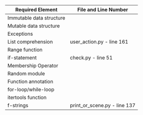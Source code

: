 | Required Element         | File and Line Number         |
|--------------------------|------------------------------|
| Immutable data structure |                              |
| Mutable data structure   |                              |
| Exceptions               |                              |
| List comprehension       | user_action.py - line 161    |
| Range function           |                              |
| if-statement             | check.py - line 51           |
| Membership Operator      |                              |
| Random module            |                              |
| Function annotation      |                              |
| for-loop/while-loop      |                              |
| itertools function       |                              |
| f-strings                | print_or_scene.py - line 137 |